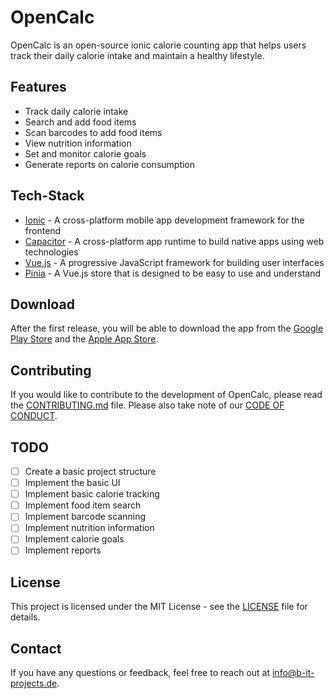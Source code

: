 # OpenCalc

OpenCalc is an open-source ionic calorie counting app that helps users track their daily calorie intake and maintain a healthy lifestyle.

## Features

- Track daily calorie intake
- Search and add food items
- Scan barcodes to add food items
- View nutrition information
- Set and monitor calorie goals
- Generate reports on calorie consumption

## Tech-Stack

- [Ionic](https://ionicframework.com/) - A cross-platform mobile app development framework for the frontend
- [Capacitor](https://capacitorjs.com/) - A cross-platform app runtime to build native apps using web technologies
- [Vue.js](https://vuejs.org/) - A progressive JavaScript framework for building user interfaces
- [Pinia](https://pinia.esm.dev/) - A Vue.js store that is designed to be easy to use and understand

## Download

After the first release, you will be able to download the app from the [Google Play Store](https://play.google.com/store) and the [Apple App Store](https://www.apple.com/app-store/).

## Contributing

If you would like to contribute to the development of OpenCalc, please read the [CONTRIBUTING.md](CONTRIBUTING.md) file. Please also take note of our [CODE OF CONDUCT](CODE_OF_CONDUCT.md).

## TODO

- [ ] Create a basic project structure
- [ ] Implement the basic UI
- [ ] Implement basic calorie tracking
- [ ] Implement food item search
- [ ] Implement barcode scanning
- [ ] Implement nutrition information
- [ ] Implement calorie goals
- [ ] Implement reports

## License

This project is licensed under the MIT License - see the [LICENSE](LICENSE) file for details.

## Contact

If you have any questions or feedback, feel free to reach out at [info@b-it-projects.de](mailto:phil.miletic@b-it-projects.de).
